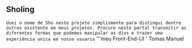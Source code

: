 ## Sholing 
 ```Usei o nome de Sho neste projeto simplismente para distingui dentre outros existente em meus projetos. Procuro neste portal transmitir as diferentes formas que podemos manipular as divs e trazer uma experiência unica em nosso usuario```
 '''meu Front-End-UI ' Tomas Manuel